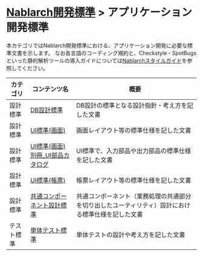 # [Nablarch開発標準](../README.md)  > アプリケーション開発標準
本カテゴリではNablarch開発標準における、アプリケーション開発に必要な標準文書を示します。
なお各言語のコーディング規約と、Checkstyle・SpotBugsといった静的解析ツールの導入ガイドについては[Nablarchスタイルガイド](https://github.com/nablarch-development-standards/nablarch-style-guide)を参照してください。

|カテゴリ|コンテンツ名|概要|
|--|--|--|
|設計標準|[DB設計標準](./010_設計標準/DB設計標準.docx)|DB設計の標準となる設計指針・考え方を記した文書|
|設計標準|[UI標準(画面)][1]|画面レイアウト等の標準仕様を記した文書|
|設計標準|[UI標準(画面)別冊_UI部品カタログ][2]|UI標準で、入力部品や出力部品の標準仕様を記した文書|
|設計標準|[UI標準(帳票)][3]|帳票レイアウト等の標準仕様を記した文書|
|設計標準|[共通コンポーネント設計標準](./010_設計標準/共通コンポーネント設計標準.docx)|共通コンポーネント（業務処理の共通部分を切り出したユーティリティ）設計における標準仕様を記した文書|
|テスト標準|[単体テスト標準](./020_テスト標準/単体テスト標準.xlsx)|単体テストの設計や考え方を記した文書|

[1]: ./010_設計標準/UI標準(画面).xlsx
[2]: ./010_設計標準/UI標準(画面)別冊_UI部品カタログ.xlsx
[3]: ./010_設計標準/UI標準(帳票).xlsx
